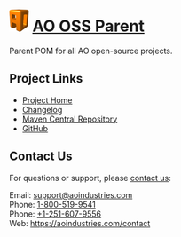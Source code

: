 # [<img src="ao-logo.png" alt="AO Logo" width="35" height="40">](https://aoindustries.com/) [AO OSS Parent](https://aoindustries.com/ao-oss-parent/)
Parent POM for all AO open-source projects.

## Project Links
* [Project Home](https://aoindustries.com/ao-oss-parent/)
* [Changelog](https://aoindustries.com/ao-oss-parent/changelog)
* [Maven Central Repository](https://search.maven.org/#search%7Cgav%7C1%7Cg:%22com.aoindustries%22%20AND%20a:%22ao-oss-parent%22)
* [GitHub](https://github.com/aoindustries/ao-oss-parent)

## Contact Us
For questions or support, please [contact us](https://aoindustries.com/contact):

Email: [support@aoindustries.com](mailto:support@aoindustries.com)  
Phone: [1-800-519-9541](tel:1-800-519-9541)  
Phone: [+1-251-607-9556](tel:+1-251-607-9556)  
Web: https://aoindustries.com/contact
